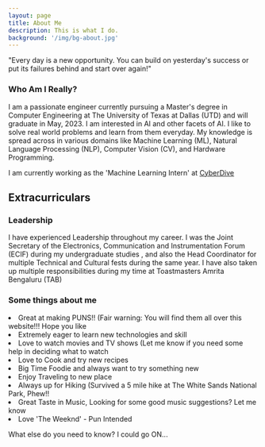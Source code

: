 ```yaml
---
layout: page
title: About Me
description: This is what I do.
background: '/img/bg-about.jpg'
---
```


<p>"Every day is a new opportunity. You can build on yesterday's success or put its failures behind and start over again!"</p>

<p> 
    <h3>Who Am I Really?</h3>
</p>

<p>
I am a passionate engineer currently pursuing a Master's degree in Computer Engineering at The University of Texas at Dallas (UTD) and will graduate in May, 2023. 
I am interested in AI and other facets of AI. I like to solve real world problems and learn from them everyday. My knowledge is spread across in various domains like Machine Learning (ML), Natural Language Processing (NLP), Computer Vision (CV), and Hardware Programming.
</p>

<p>
I am currently working as the 'Machine Learning Intern' at <a href="https://www.cyberdive.co/">CyberDive</a>
</p>

<p> 
    <h2>Extracurriculars</h2>
    
</p>

<p>
    <h3>Leadership</h3>
I have experienced Leadership throughout my career. I was the Joint Secretary of the Electronics, Communication and Instrumentation Forum (ECIF) during my undergraduate studies , and also the Head Coordinator for multiple Technical and Cultural fests during the same year. I have also taken up multiple responsibilities during my time at Toastmasters Amrita Bengaluru (TAB)
</p>

<h3>Some things about me</h3>

<li> Great at making PUNS!! (Fair warning: You will find them all over this website!!! Hope you like </li>

<li> Extremely eager to learn new technologies and skill</li>
<li> Love to watch movies and TV shows (Let me know if you need some help in deciding what to watch </li>
<li> Love to Cook and try new recipes </li>
<li> Big Time Foodie and always want to try something new </li>
<li> Enjoy Traveling to new place </li>
<li> Always up for Hiking (Survived a 5 mile hike at The White Sands National Park, Phew!! </li>
<li> Great Taste in Music, Looking for some good music suggestions? Let me know </li>
<li> Love 'The Weeknd' - Pun Intended </li>


What else do you need to know? I could go ON...

